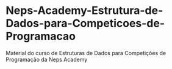 # Neps-Academy-Estrutura-de-Dados-para-Competicoes-de-Programacao
Material do curso de Estruturas de Dados para Competições de Programação da Neps Academy
